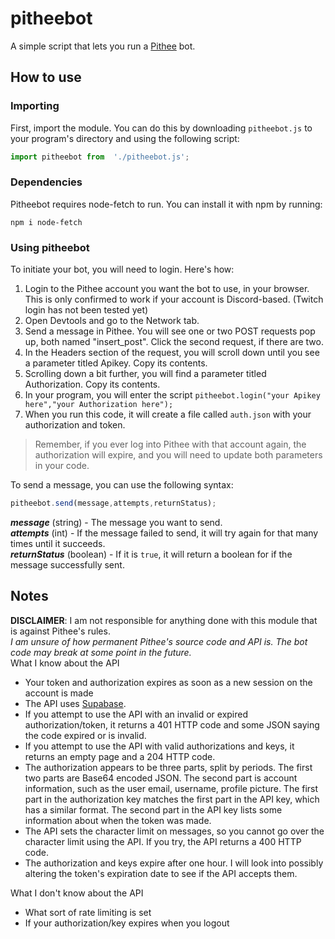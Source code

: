 # pitheebot
A simple script that lets you run a [Pithee](https://pithee.com) bot. 
## How to use
### Importing
First, import the module. You can do this by downloading `pitheebot.js` to your program's directory and using the following script: 
```js
import pitheebot from  './pitheebot.js';
```
### Dependencies
Pitheebot requires node-fetch to run. You can install it with npm by running: 
```shell
npm i node-fetch
```
### Using pitheebot
To initiate your bot, you will need to login. Here's how: 
<ol>
<li>Login to the Pithee account you want the bot to use, in your browser. This is only confirmed to work if your account is Discord-based. (Twitch login has not been tested yet)</li>
<li>Open Devtools and go to the Network tab.</li>
<li>Send a message in Pithee. You will see one or two POST requests pop up, both named "insert_post". Click the second request, if there are two.</li>
<li>In the Headers section of the request, you will scroll down until you see a parameter titled Apikey. Copy its contents.</li>
<li>Scrolling down a bit further, you will find a parameter titled Authorization. Copy its contents.</li>
<li>In your program, you will enter the script <code>pitheebot.login("your Apikey here","your Authorization here");</code></li>
<li>When you run this code, it will create a file called <code>auth.json</code> with your authorization and token.</li>
</ol>

> Remember, if you ever log into Pithee with that account again, the authorization will expire, and you will need to update both parameters in your code.

To send a message, you can use the following syntax: 
```js
pitheebot.send(message,attempts,returnStatus);
```
***message*** (string) - The message you want to send.   
***attempts*** (int) - If the message failed to send, it will try again for that many times until it succeeds.   
***returnStatus*** (boolean) - If it is `true`, it will return a boolean for if the message successfully sent. 

## Notes
**DISCLAIMER**: I am not responsible for anything done with this module that is against Pithee's rules. 
<br>
*I am unsure of how permanent Pithee's source code and API is. The bot code may break at some point in the future.*
<br>
What I know about the API
<ul>
<li>Your token and authorization expires as soon as a new session on the account is made</li>
<li>The API uses <a href="https://supabase.com/">Supabase</a>.</li>
<li>If you attempt to use the API with an invalid or expired authorization/token, it returns a 401 HTTP code and some JSON saying the code expired or is invalid.</li>
<li>If you attempt to use the API with valid authorizations and keys, it returns an empty page and a 204 HTTP code.</li>
<li>The authorization appears to be three parts, split by periods. The first two parts are Base64 encoded JSON. The second part is account information, such as the user email, username, profile picture. The first part in the authorization key matches the first part in the API key, which has a similar format. The second part in the API key lists some information about when the token was made.</li>
<li>The API sets the character limit on messages, so you cannot go over the character limit using the API. If you try, the API returns a 400 HTTP code.</li>
<li>The authorization and keys expire after one hour. I will look into possibly altering the token's expiration date to see if the API accepts them.</li>
</ul>
What I don't know about the API
<ul>
<li>What sort of rate limiting is set</li>
<li>If your authorization/key expires when you logout</li>
</ul>
